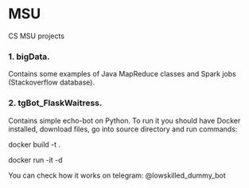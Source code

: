 # MSU
CS MSU projects


### 1. bigData.
Contains some examples of Java MapReduce classes and Spark jobs (Stackoverflow database). 


### 2. tgBot_FlaskWaitress.
Contains simple echo-bot on Python. To run it you should have Docker installed, download files, go into source directory and run commands:


docker build -t <your-image-name> .
  
docker run -it -d <your-image-name>  
  
  
You can check how it works on telegram: @lowskilled_dummy_bot

